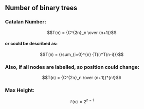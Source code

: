 ## Number of binary trees

### Catalan Number:

$$T(n) = {C^{2n}_n \over (n+1)}$$

#### or could be described as:

$$T(n) = {\sum_{i=0}^{n} {T(i)*T(n-i)}}$$

### Also, if all nodes are labelled, so position could change:

$$T(n) = {C^{2n}_n \over (n+1)}*{n!}$$

### Max Height:

$$T(n) = {2^{n-1}}$$
